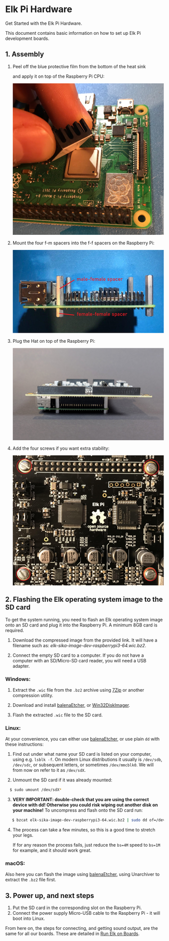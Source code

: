 # Elk Pi Hardware

Get Started with the Elk Pi Hardware.

This document contains basic information on how to set up Elk Pi development boards.

## 1. Assembly

1. Peel off the blue protective film from the bottom of the heat sink

   and apply it on top of the Raspberry Pi CPU:

   ![Figure 1](illustrations/datasheet_images/image25.jpg)

2. Mount the four f-m spacers into the f-f spacers on the Raspberry Pi:

   ![Figure 2](illustrations/elk_pi_assembly_step_1.png)

3. Plug the Hat on top of the Raspberry Pi:

   ![Figure 3](illustrations/datasheet_images/image17.jpg)

4. Add the four screws if you want extra stability:

   ![Figure 4](illustrations/datasheet_images/image26.jpg)

## 2. Flashing the Elk operating system image to the SD card

To get the system running, you need to flash an Elk operating system image onto an SD card and plug it into the Raspberry Pi. A minimum 8GB card is required.

1. Download the compressed image from the provided link. It will have a filename such as: *elk-sika-image-dev-raspberrypi3-64.wic.bz2*.

2. Connect the empty SD card to a computer. If you do not have a computer with an SD/Micro-SD card reader, you will need a USB adapter.

### Windows:

   1. Extract the `.wic` file from the `.bz2` archive using [7Zip](https://www.7-zip.org/download.html) or another compression utility.

   2. Download and install [balenaEtcher](https://www.balena.io/etcher/), or [Win32DiskImager](https://www.raspberrypi.org/downloads/).
   
   3. Flash the extracted `.wic` file to the SD card.

### Linux:
At your convenience, you can either use [balenaEtcher](https://www.balena.io/etcher/), or use plain `dd` with these instructions:

   1. Find out under what name your SD card is listed on your computer, using e.g. `lsblk -f`. On modern Linux distributions it usually is `/dev/sdb`, `/dev/sdc`, or subsequent letters, or sometimes `/dev/mmcblk0`. We will from now on refer to it as `/dev/sdX`.
   
   2. Unmount the SD card if it was already mounted:

   ```bash
     $ sudo umount /dev/sdX*
   ```

   3. **VERY IMPORTANT: double-check that you are using the correct device with dd! Otherwise you could risk wiping out another disk on your machine!** To uncompress and flash onto the SD card run:
      
   ```bash
      $ bzcat elk-sika-image-dev-raspberrypi3-64.wic.bz2 | sudo dd of=/dev/sdX bs=4M status=progress && sync
   ```


   4. The process can take a few minutes, so this is a good time to stretch your legs.

      If for any reason the process fails, just reduce the `bs=4M` speed to `bs=1M` for example, and it should work great.

### macOS:

   Also here you can flash the image using [balenaEtcher](https://www.balena.io/etcher/), using Unarchiver to extract the `.bz2` file first.

## 3. Power up, and next steps

1. Put the SD card in the corresponding slot on the Raspberry Pi.
2. Connect the power supply Micro-USB cable to the Raspberry Pi - it will boot into Linux.

From here on, the steps for connecting, and getting sound output, are the same for all our boards. These are detailed in [Run Elk on Boards](run_elk_on_boards.md).
